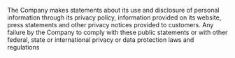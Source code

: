 The  Company  makes  statements  about  its  use  and  disclosure  of  personal  information  through  its  privacy  policy,  information
provided  on  its  website,  press  statements  and  other  privacy  notices  provided  to  customers.  Any  failure  by  the  Company  to
comply with these public statements or with other federal, state or international privacy or data protection laws and regulations
